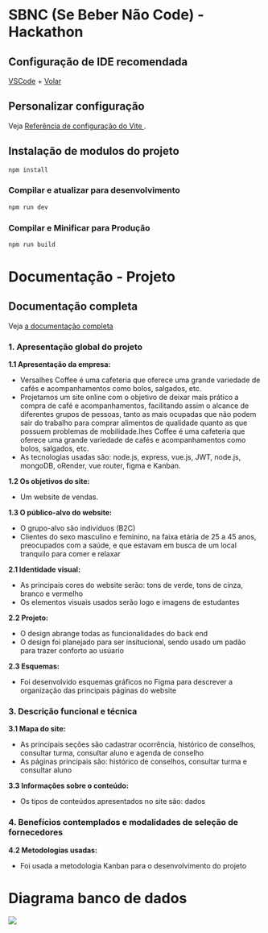 # SBNC (Se Beber Não Code) - Hackathon

## Configuração de IDE recomendada
[VSCode](https://code.visualstudio.com/) + [Volar](https://marketplace.visualstudio.com/items?itemName=Vue.volar)

## Personalizar configuração

Veja [Referência de configuração do Vite
](https://vitejs.dev/config/).

## Instalação de modulos do projeto

```sh
npm install
```

### Compilar e atualizar para desenvolvimento
```sh
npm run dev
```

### Compilar e Minificar para Produção

```sh
npm run build
```

# Documentação - Projeto

## Documentação completa
Veja [a documentação completa](https://docs.google.com/document/d/1vcg9f8ipbVKvrhYxj2M6Fmno5g86lp26iW6ogIlCTa0/edit?tab=t.0)

### **1. Apresentação global do projeto**

**1.1 Apresentação da empresa:**

<ul>
<li>Versalhes Coffee é uma cafeteria que oferece uma grande variedade de cafés e acompanhamentos como bolos, salgados, etc.</li>
<li>Projetamos um site online com o objetivo de deixar mais prático a compra de café e acompanhamentos, facilitando assim o alcance de diferentes grupos de pessoas, tanto as mais ocupadas que não podem sair do trabalho para comprar alimentos de qualidade quanto as que possuem problemas de mobilidade.lhes Coffee é uma cafeteria que oferece uma grande variedade de cafés e acompanhamentos como bolos, salgados, etc.</li>
<li>As tecnologias usadas são: node.js, express, vue.js, JWT, node.js, mongoDB, oRender, vue router, figma e Kanban.</li>
</ul>

**1.2 Os objetivos do site:**
<ul>
<li>Um website de vendas.</li>
</ul>

**1.3 O público-alvo do website:**
<ul>
<li>O grupo-alvo são indivíduos (B2C)</li>
<li>Clientes do sexo masculino e feminino, na faixa etária de 25 a 45 anos, preocupados com a saúde, e que estavam em busca de um local tranquilo para comer e relaxar</li>
</ul>

**2.1 Identidade visual:**
<ul>
<li>As principais cores do website serão: tons de verde, tons de cinza, branco e vermelho</li>
<li>Os elementos visuais usados serão logo e imagens de estudantes</li>
</ul>

**2.2 Projeto:**
<ul>
<li>O design abrange todas as funcionalidades do back end</li>
<li>O design foi planejado para ser insitucional, sendo usado um padão para trazer conforto ao usúario</li>
</ul>

**2.3 Esquemas:**
<ul>
<li>Foi desenvolvido esquemas gráficos no Figma para descrever a organização das principais páginas do website</li>
</ul>

### **3. Descrição funcional e técnica**

**3.1 Mapa do site:**
<ul>
<li>As principais seções são cadastrar ocorrência, histórico de conselhos, consultar turma, consultar aluno e agenda de conselho</li>
<li>As páginas principais são: histórico de conselhos, consultar turma e consultar aluno</li>
</ul>

**3.3 Informações sobre o conteúdo:**
<ul>
<li>Os tipos de conteúdos apresentados no site são: dados</li>
</ul>

### **4. Benefícios contemplados e modalidades de seleção de fornecedores**

**4.2 Metodologias usadas:**
<ul>
<li>Foi usada a metodologia Kanban para o desenvolvimento do projeto</li>
</ul>

# Diagrama banco de dados
<img src="#">

